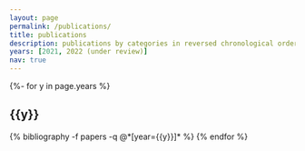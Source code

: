 ```yaml
---
layout: page
permalink: /publications/
title: publications
description: publications by categories in reversed chronological order. generated by jekyll-scholar.
years: [2021, 2022 (under review)]
nav: true
---
```

<!-- _pages/publications.md -->
<div class="publications">

{%- for y in page.years %}
  <h2 class="year">{{y}}</h2>
  {% bibliography -f papers -q @*[year={{y}}]* %}
{% endfor %}

</div>
